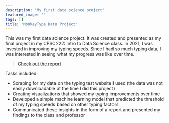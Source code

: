 ```yaml
---
description: "My first data science project"
featured_image: ""
tags: []
title: "MonkeyType Data Project"
---
```


This was my first data science project. It was created and presented as my final project in my CPSC222: Intro to Data Science class. In 2021, I was invested in improving my typing speeds. Since I had so much typing data, I was interested in seeing what my progress was like over time.

> [Check out the report](https://github.com/TrevorBushnell/MonkeyType-Data-Project)

Tasks included:

* Scraping for my data on the typing test website I used (the data was not easily downloadable at the time I did this project)
* Creating visualizations that showed my typing improvements over time
* Developed a simple machine learning model that predicted the threshold of my typing speeds based on other typing factors
* Communicated these insights in the form of a report and presented my findings to the class and professor
